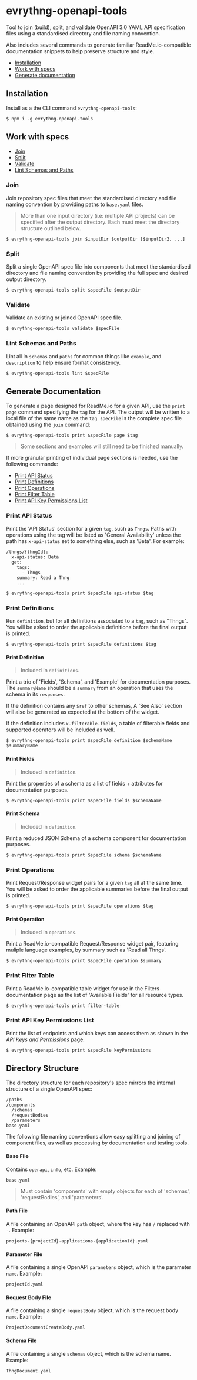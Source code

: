 # evrythng-openapi-tools

Tool to join (build), split, and validate OpenAPI 3.0 YAML API specification
files using a standardised directory and file naming convention.

Also includes several commands to generate familiar ReadMe.io-compatible
documentation snippets to help preserve structure and style.

- [Installation](#installation)
- [Work with specs](#work-with-specs)
- [Generate documentation](#generate-documentation)


## Installation

Install as a the CLI command `evrythng-openapi-tools`:

```
$ npm i -g evrythng-openapi-tools
```


## Work with specs

- [Join](#join)
- [Split](#split)
- [Validate](#validate)
- [Lint Schemas and Paths](#lint-schemas-and-paths)


### Join

Join repository spec files that meet the standardised directory and file naming
convention by providing paths to `base.yaml` files.

> More than one input directory (i.e: multiple API projects) can be specified
> after the output directory. Each must meet the directory structure outlined
> below.

`$ evrythng-openapi-tools join $inputDir $outputDir [$inputDir2, ...]`


### Split

Split a single OpenAPI spec file into components that meet the standardised
directory and file naming convention by providing the full spec and desired
output directory.

`$ evrythng-openapi-tools split $specFile $outputDir`


### Validate

Validate an existing or joined OpenAPI spec file.

`$ evrythng-openapi-tools validate $specFile`


### Lint Schemas and Paths

Lint all in `schemas` and `paths` for common things like `example`, and
`description` to help ensure format consistency.

`$ evrythng-openapi-tools lint $specFile`


## Generate Documentation

To generate a page designed for ReadMe.io for a given API, use the `print page`
command specifying the `tag` for the API. The output will be written to a
local file of the same name as the `tag`. `specFile` is the complete spec file
obtained using the `join` command:

`$ evrythng-openapi-tools print $specFile page $tag`

> Some sections and examples will still need to be finished manually.

If more granular printing of individual page sections is needed, use the
following commands:

- [Print API Status](#print-api-status)
- [Print Definitions](#print-definitions)
- [Print Operations](#print-operations)
- [Print Filter Table](#print-filter-table)
- [Print API Key Permissions List](#print-api-key-permissions-list)


### Print API Status

Print the 'API Status' section for a given `tag`, such as `Thngs`. Paths with
operations using the tag will be listed as 'General Availability' unless the
path has `x-api-status` set to something else, such as 'Beta'. For example:

```
/thngs/{thngId}:
  x-api-status: Beta
  get:
    tags:
      - Thngs
    summary: Read a Thng
    ...
```

`$ evrythng-openapi-tools print $specFile api-status $tag`


### Print Definitions

Run `definition`, but for all definitions associated to a `tag`, such as
"Thngs". You will be asked to order the applicable definitions before the final
output is printed.

`$ evrythng-openapi-tools print $specFile definitions $tag`


#### Print Definition

> Included in `definitions`.

Print a trio of 'Fields', 'Schema', and 'Example' for documentation purposes.
The `summaryName` should be a `summary` from an operation that uses the schema
in its `responses`.

If the definition contains any `$ref` to other schemas, A 'See Also' section
will also be generated as expected at the bottom of the widget.

If the definition includes `x-filterable-fields`, a table of filterable fields
and supported operators will be included as well.

`$ evrythng-openapi-tools print $specFile definition $schemaName $summaryName`


#### Print Fields

> Included in `definition`.

Print the properties of a schema as a list of fields + attributes for
documentation purposes.

`$ evrythng-openapi-tools print $specFile fields $schemaName`


#### Print Schema

> Included in `definition`.

Print a reduced JSON Schema of a schema component for documentation purposes.

`$ evrythng-openapi-tools print $specFile schema $schemaName`


### Print Operations

Print Request/Response widget pairs for a given `tag` all at the same time. You
will be asked to order the applicable summaries before the final output is
printed.

`$ evrythng-openapi-tools print $specFile operations $tag`


#### Print Operation

> Included in `operations`.

Print a ReadMe.io-compatible Request/Response widget pair, featuring muliple
language examples, by summary such as 'Read all Thngs'.

`$ evrythng-openapi-tools print $specFile operation $summary`


### Print Filter Table

Print a ReadMe.io-compatible table widget for use in the Filters documentation
page as the list of 'Available Fields' for all resource types.

`$ evrythng-openapi-tools print filter-table`


### Print API Key Permissions List

Print the list of endpoints and which keys can access them as shown in the
_API Keys and Permissions_ page.

`$ evrythng-openapi-tools print $specFile keyPermissions`


## Directory Structure

The directory structure for each repository's spec mirrors the internal
structure of a single OpenAPI spec:

```
/paths
/components
  /schemas
  /requestBodies
  /parameters
base.yaml
```

The following file naming conventions allow easy splitting and joining of
component files, as well as processing by documentation and testing tools.


#### Base File

Contains `openapi`, `info`, etc. Example:

```
base.yaml
```

> Must contain 'components' with empty objects for each of 'schemas',
> 'requestBodies', and 'parameters'.


#### Path File

A file containing an OpenAPI `path` object, where the key has `/` replaced with
`-`. Example:

```
projects-{projectId}-applications-{applicationId}.yaml
```


#### Parameter File

A file containing a single OpenAPI `parameters` object, which is the parameter
`name`. Example:

```
projectId.yaml
```


#### Request Body File

A file containing a single `requestBody` object, which is the request body
`name`. Example:

```
ProjectDocumentCreateBody.yaml
```

#### Schema File

A file containing a single `schemas` object, which is the schema name. Example:

```
ThngDocument.yaml
```
